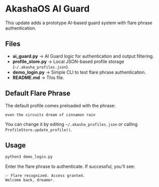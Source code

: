 # AkashaOS AI Guard

This update adds a prototype AI-based guard system with flare phrase authentication.

## Files

- **ai_guard.py** → AI Guard logic for authentication and output filtering.
- **profile_store.py** → Local JSON-based profile storage (`~/.akasha_profiles.json`).
- **demo_login.py** → Simple CLI to test flare phrase authentication.
- **README.md** → This file.

## Default Flare Phrase

The default profile comes preloaded with the phrase:

```
even the circuits dream of cinnamon rain
```

You can change it by editing `~/.akasha_profiles.json` or calling `ProfileStore.update_profile()`.

## Usage

```bash
python3 demo_login.py
```

Enter the flare phrase to authenticate. If successful, you'll see:

```
✅ Flare recognized. Access granted.
Welcome back, dreamer.
```
